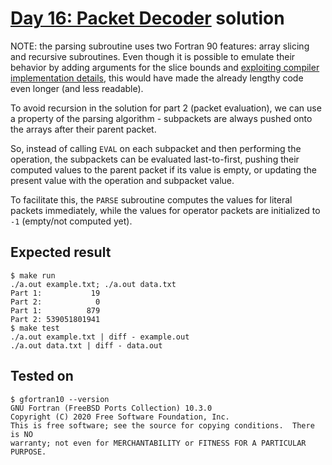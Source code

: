 # [Day 16: Packet Decoder](https://adventofcode.com/2021/day/16) solution

NOTE: the parsing subroutine uses two Fortran 90 features: array slicing and recursive subroutines.
Even though it is possible to emulate their behavior by adding arguments for the slice bounds and
[exploiting compiler implementation details](https://sites.esm.psu.edu/~ajm138/fortranexamples.html#ex1),
this would have made the already lengthy code even longer (and less readable).

To avoid recursion in the solution for part 2 (packet evaluation), we can use a property of the
parsing algorithm - subpackets are always pushed onto the arrays after their parent packet.

So, instead of calling `EVAL` on each subpacket and then performing the operation, the subpackets
can be evaluated last-to-first, pushing their computed values to the parent packet if its value is empty,
or updating the present value with the operation and subpacket value.

To facilitate this, the `PARSE` subroutine computes the values for literal packets immediately, while the
values for operator packets are initialized to `-1` (empty/not computed yet).

## Expected result
```
$ make run
./a.out example.txt; ./a.out data.txt
Part 1:           19
Part 2:            0
Part 1:          879
Part 2: 539051801941
$ make test
./a.out example.txt | diff - example.out
./a.out data.txt | diff - data.out
```

## Tested on
```
$ gfortran10 --version
GNU Fortran (FreeBSD Ports Collection) 10.3.0
Copyright (C) 2020 Free Software Foundation, Inc.
This is free software; see the source for copying conditions.  There is NO
warranty; not even for MERCHANTABILITY or FITNESS FOR A PARTICULAR PURPOSE.
```

